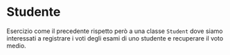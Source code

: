 # Studente

Esercizio come il precedente rispetto però a una classe `Student` dove siamo interessati a registrare i voti degli
esami
di uno studente e recuperare il voto medio.